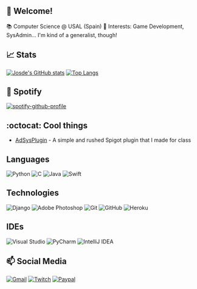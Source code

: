## :wave: Welcome!
📚 Computer Science @ USAL (Spain)
:cherry_blossom: Interests: Game Development, SysAdmin... I'm kind of a generalist, though!

## :chart_with_upwards_trend: Stats
[![Josde's GitHub stats](https://github-readme-stats.vercel.app/api?username=Josde&show_icons=true&theme=dracula&count_private=true)](https://github.com/anuraghazra/github-readme-stats) [![Top Langs](https://github-readme-stats.vercel.app/api/top-langs/?username=anuraghazra&theme=dracula&count_private=true&layout=compact)](https://github.com/anuraghazra/github-readme-stats)
## :musical_note: Spotify
[![spotify-github-profile](https://spotify-github-profile.vercel.app/api/view?uid=l7rrexoe1hh5vz3faoy6k0rp8&cover_image=true&theme=natemoo-re)](https://github.com/kittinan/spotify-github-profile)

## :octocat: Cool things 

 - [AdSysPlugin](https://github.com/Josde/AdSysPlugin) - A simple and rushed Spigot plugin that I made for class

## Languages
<img alt="Python" src="https://img.shields.io/badge/python-%2314354C.svg?&style=for-the-badge&logo=python&logoColor=white"/> <img alt="C" src="https://img.shields.io/badge/c-%2300599C.svg?&style=for-the-badge&logo=c&logoColor=white"/>  <img alt="Java" src="https://img.shields.io/badge/java-%23ED8B00.svg?&style=for-the-badge&logo=java&logoColor=white"/> <img alt="Swift" src="https://img.shields.io/badge/swift-%23FA7343.svg?&style=for-the-badge&logo=swift&logoColor=white"/>
## Technologies
<img alt="Django" src="https://img.shields.io/badge/django-%23092E20.svg?&style=for-the-badge&logo=django&logoColor=white"/> <img alt="Adobe Photoshop" src="https://img.shields.io/badge/adobephotoshop-%2331A8FF.svg?&style=for-the-badge&logo=adobephotoshop&logoColor=white"/> <img alt="Git" src="https://img.shields.io/badge/git-%23F05033.svg?&style=for-the-badge&logo=git&logoColor=white"/> <img alt="GitHub" src="https://img.shields.io/badge/github-%23121011.svg?&style=for-the-badge&logo=github&logoColor=white"/> <img alt="Heroku" src="https://img.shields.io/badge/heroku-%23430098.svg?&style=for-the-badge&logo=heroku&logoColor=white"/>
## IDEs
<img alt="Visual Studio" src="https://img.shields.io/badge/VisualStudio-5C2D91.svg?&style=for-the-badge&logo=visual-studio&logoColor=white"/> <img alt="PyCharm" src="https://img.shields.io/badge/PyCharm-000000.svg?&style=for-the-badge&logo=PyCharm&logoColor=white"/> <img alt="IntelliJ IDEA" src="https://img.shields.io/badge/IntelliJIDEA-000000.svg?&style=for-the-badge&logo=intellij-idea&logoColor=white"/> 


## 📫 Social Media
[<img alt="Gmail" src="https://img.shields.io/badge/Gmail-D14836?style=for-the-badge&logo=gmail&logoColor=white" />](mailto:jorgecruz@usal.es) [<img alt="Twitch" src="https://img.shields.io/badge/Josde_-%239146FF.svg?&style=for-the-badge&logo=Twitch&logoColor=white"/>](https://www.twitch.tv/josde_) [<img alt="Paypal" src="https://img.shields.io/badge/PayPal-00457C?style=for-the-badge&logo=paypal&logoColor=white" />](http://paypal.me/itsJosde)
